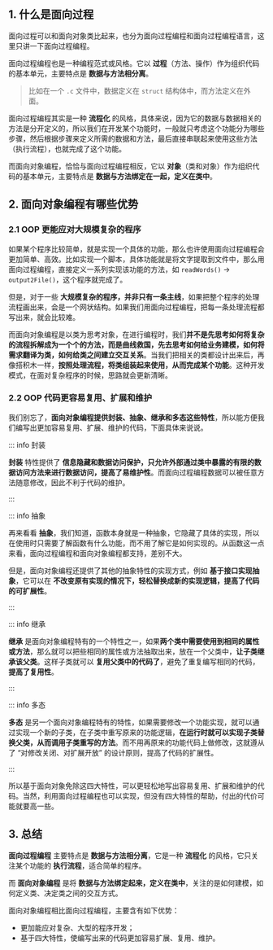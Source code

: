 ## 1. 什么是面向过程

面向过程可以和面向对象类比起来，也分为面向过程编程和面向过程编程语言，这里只讲一下面向过程编程。

面向过程编程也是一种编程范式或风格。它以 **过程**（方法、操作）作为组织代码的基本单元，主要特点是 **数据与方法相分离**。

> 比如在一个 `.c` 文件中，数据定义在 `struct` 结构体中，而方法定义在外面。

面向过程编程其实是一种 **流程化** 的风格，具体来说，因为它的数据与数据相关的方法是分开定义的，所以我们在开发某个功能时，一般就只考虑这个功能分为哪些步骤，然后根据步骤来定义所需的数据和方法，最后直接串联起来使用这些方法（执行流程），也就完成了这个功能。

而面向对象编程，恰恰与面向过程编程相反，它以 **对象**（类和对象）作为组织代码的基本单元，主要特点是 **数据与方法绑定在一起，定义在类中**。

## 2. 面向对象编程有哪些优势

### 2.1 OOP 更能应对大规模复杂的程序

如果某个程序比较简单，就是实现一个具体的功能，那么也许使用面向过程编程会更加简单、高效。比如实现一个脚本，具体功能就是将文字提取到文件中，那么用面向过程编程，直接定义一系列实现该功能的方法，如 `readWords()` -> `output2File()`，这个程序就完成了。

但是，对于一些 **大规模复杂的程序，并非只有一条主线**，如果把整个程序的处理流程画出来，会是一个网状结构。如果我们用面向过程编程，把每一条处理流程都写出来，就会比较难。

而面向对象编程是以类为思考对象，在进行编程时，我们**并不是先思考如何将复杂的流程拆解成为一个个的方法，而是曲线救国，先去思考如何给业务建模，如何将需求翻译为类，如何给类之间建立交互关系**。当我们把相关的类都设计出来后，再像搭积木一样，**按照处理流程，将类组装起来使用，从而完成某个功能**。这种开发模式，在面对复杂程序的时候，思路就会更新清晰。

### 2.2 OOP 代码更容易复用、扩展和维护

我们别忘了，**面向对象编程提供封装、抽象、继承和多态这些特性**，所以能方便我们编写出更加容易复用、扩展、维护的代码，下面具体来说说。

::: info 封装

**封装** 特性提供了 **信息隐藏和数据访问保护，只允许外部通过类中暴露的有限的数据访问方法来进行数据访问，提高了易维护性**。而面向过程编程数据可以被任意方法随意修改，因此不利于代码的维护。

:::

::: info 抽象

再来看看 **抽象**，我们知道，函数本身就是一种抽象，它隐藏了具体的实现，所以在使用时只需要了解函数有什么功能，而不用了解它是如何实现的。从函数这一点来看，面向过程编程和面向对象编程都支持，差别不大。

但是，面向对象编程还提供了其他的抽象特性的实现方式，例如 **基于接口实现抽象**，它可以在 **不改变原有实现的情况下，轻松替换成新的实现逻辑，提高了代码的可扩展性**。

:::

::: info 继承

**继承** 是面向对象编程特有的一个特性之一，如果**两个类中需要使用到相同的属性或方法**，那么就可以把些相同的属性或方法抽取出来，放在一个父类中，**让子类继承该父类**。这样子类就可以 **复用父类中的代码了**，避免了重复编写相同的代码，**提高了复用性**。

:::

::: info 多态

**多态** 是另一个面向对象编程特有的特性，如果需要修改一个功能实现，就可以通过实现一个新的子类，在子类中重写原来的功能逻辑，**在运行时就可以实现子类替换父类，从而调用子类重写的方法**。而不用再原来的功能代码上做修改，这就遵从了 “对修改关闭、对扩展开放” 的设计原则，提高了代码的扩展性。

:::

所以基于面向对象免除这四大特性，可以更轻松地写出容易复用、扩展和维护的代码。当然，利用面向过程编程也可以实现，但没有四大特性的帮助，付出的代价可能就要高一些。

## 3. 总结

**面向过程编程** 主要特点是 **数据与方法相分离**，它是一种 **流程化** 的风格，它只关注某个功能的 **执行流程**，适合简单的程序。

而 **面向对象编程** 是将 **数据与方法绑定起来，定义在类中**，关注的是如何建模，如何定义类、决定类之间的交互方式。

面向对象编程相比面向过程编程，主要含有如下优势：

- 更加能应对复杂、大型的程序开发；
- 基于四大特性，使编写出来的代码更加容易扩展、复用、维护。